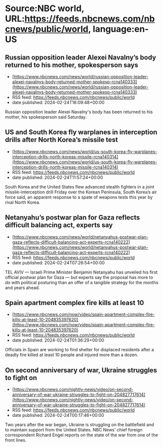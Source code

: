 # Source:NBC world, URL:https://feeds.nbcnews.com/nbcnews/public/world, language:en-US

## Russian opposition leader Alexei Navalny’s body returned to his mother, spokesperson says
 - [https://www.nbcnews.com/news/world/russian-opposition-leader-alexei-navalnys-body-returned-mother-spokesp-rcna140333](https://www.nbcnews.com/news/world/russian-opposition-leader-alexei-navalnys-body-returned-mother-spokesp-rcna140333)
 - RSS feed: https://feeds.nbcnews.com/nbcnews/public/world
 - date published: 2024-02-24T16:09:48+00:00

Russian opposition leader Alexei Navalny's body has been returned to his mother, his spokesperson said Saturday.

## US and South Korea fly warplanes in interception drills after North Korea’s missile test
 - [https://www.nbcnews.com/news/world/us-south-korea-fly-warplanes-interception-drills-north-koreas-missile-rcna140314](https://www.nbcnews.com/news/world/us-south-korea-fly-warplanes-interception-drills-north-koreas-missile-rcna140314)
 - RSS feed: https://feeds.nbcnews.com/nbcnews/public/world
 - date published: 2024-02-24T11:57:24+00:00

South Korea and the United States flew advanced stealth fighters in a joint missile-interception drill Friday over the Korean Peninsula, South Korea’s air force said, an apparent response to a spate of weapons tests this year by rival North Korea.

## Netanyahu’s postwar plan for Gaza reflects difficult balancing act, experts say
 - [https://www.nbcnews.com/news/world/netanyahus-postwar-plan-gaza-reflects-difficult-balancing-act-experts-rcna140222](https://www.nbcnews.com/news/world/netanyahus-postwar-plan-gaza-reflects-difficult-balancing-act-experts-rcna140222)
 - RSS feed: https://feeds.nbcnews.com/nbcnews/public/world
 - date published: 2024-02-24T07:26:54+00:00

TEL AVIV — Israeli Prime Minister Benjamin Netanyahu has unveiled his first official postwar plan for Gaza — but experts say the proposal has more to do with political posturing than an offer of a tangible strategy for the months and years ahead.

## Spain apartment complex fire kills at least 10
 - [https://www.nbcnews.com/now/video/spain-apartment-complex-fire-kills-at-least-10-204835397620](https://www.nbcnews.com/now/video/spain-apartment-complex-fire-kills-at-least-10-204835397620)
 - RSS feed: https://feeds.nbcnews.com/nbcnews/public/world
 - date published: 2024-02-24T01:36:29+00:00

Officials in Spain are working to find shelter for displaced residents after a deadly fire killed at least 10 people and injured more than a dozen.

## On second anniversary of war, Ukraine struggles to fight on
 - [https://www.nbcnews.com/nightly-news/video/on-second-anniversary-of-war-ukraine-struggles-to-fight-on-204827717614](https://www.nbcnews.com/nightly-news/video/on-second-anniversary-of-war-ukraine-struggles-to-fight-on-204827717614)
 - RSS feed: https://feeds.nbcnews.com/nbcnews/public/world
 - date published: 2024-02-24T00:17:46+00:00

Two years after the war began, Ukraine is struggling on the battlefield and to maintain support from the United States. NBC News' chief foreign correspondent Richard Engel reports on the state of the war from one of the front lines.

